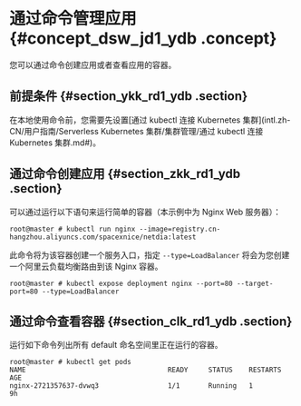 # 通过命令管理应用 {#concept_dsw_jd1_ydb .concept}

您可以通过命令创建应用或者查看应用的容器。

## 前提条件 {#section_ykk_rd1_ydb .section}

在本地使用命令前，您需要先设置[通过 kubectl 连接 Kubernetes 集群](intl.zh-CN/用户指南/Serverless Kubernetes 集群/集群管理/通过 kubectl 连接 Kubernetes 集群.md#)。

## 通过命令创建应用 {#section_zkk_rd1_ydb .section}

可以通过运行以下语句来运行简单的容器（本示例中为 Nginx Web 服务器）：

```
root@master # kubectl run nginx --image=registry.cn-hangzhou.aliyuncs.com/spacexnice/netdia:latest
```

此命令将为该容器创建一个服务入口，指定 `--type=LoadBalancer` 将会为您创建一个阿里云负载均衡路由到该 Nginx 容器。

```
root@master # kubectl expose deployment nginx --port=80 --target-port=80 --type=LoadBalancer
```

## 通过命令查看容器 {#section_clk_rd1_ydb .section}

运行如下命令列出所有 default 命名空间里正在运行的容器。

```
root@master # kubectl get pods
NAME                                   READY     STATUS    RESTARTS   AGE
nginx-2721357637-dvwq3                 1/1       Running   1          9h
```

